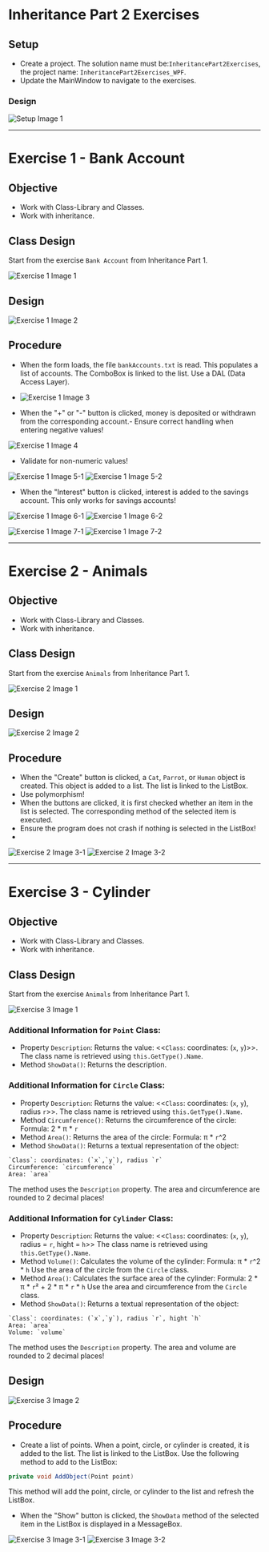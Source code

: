 ﻿# Inheritance Part 2 Exercises

## Setup
- Create a project. The solution name must be:`InheritancePart2Exercises`, the project name: `InheritancePart2Exercises_WPF`.
- Update the MainWindow to navigate to the exercises.

### Design

![Setup Image 1](./Screenshots/Setup_1.png)

---

# Exercise 1 - Bank Account

## Objective
- Work with Class-Library and Classes.
- Work with inheritance.

## Class Design

Start from the exercise `Bank Account` from Inheritance Part 1.

![Exercise 1 Image 1](./Screenshots/Exercise_1_Situation_1.png)

## Design

![Exercise 1 Image 2](./Screenshots/Exercise_1_Situation_2.png)

## Procedure
- When the form loads, the file `bankAccounts.txt` is read. This populates a list of accounts. The ComboBox is linked to the list. Use a DAL (Data Access Layer).

- ![Exercise 1 Image 3](./Screenshots/Exercise_1_Situation_3.png)

- When the "+" or "-" button is clicked, money is deposited or withdrawn from the corresponding account.- Ensure correct handling when entering negative values!

![Exercise 1 Image 4](./Screenshots/Exercise_1_Situation_4.png)

- Validate for non-numeric values!

![Exercise 1 Image 5-1](./Screenshots/Exercise_1_Situation_5-1.png)
![Exercise 1 Image 5-2](./Screenshots/Exercise_1_Situation_5-2.png)

- When the "Interest" button is clicked, interest is added to the savings account. This only works for savings accounts!

![Exercise 1 Image 6-1](./Screenshots/Exercise_1_Situation_6-1.png) ![Exercise 1 Image 6-2](./Screenshots/Exercise_1_Situation_6-2.png)

![Exercise 1 Image 7-1](./Screenshots/Exercise_1_Situation_7-1.png) ![Exercise 1 Image 7-2](./Screenshots/Exercise_1_Situation_7-2.png)

---

# Exercise 2 - Animals

## Objective
- Work with Class-Library and Classes.
- Work with inheritance.

## Class Design

Start from the exercise `Animals` from Inheritance Part 1.

![Exercise 2 Image 1](./Screenshots/Exercise_2_Situation_1.png)

## Design

![Exercise 2 Image 2](./Screenshots/Exercise_2_Situation_2.png)

## Procedure
- When the "Create" button is clicked, a `Cat`, `Parrot`, or `Human` object is created. This object is added to a list. The list is linked to the ListBox.
- Use polymorphism!
- When the buttons are clicked, it is first checked whether an item in the list is selected. The corresponding method of the selected item is executed.
- Ensure the program does not crash if nothing is selected in the ListBox!
- 
![Exercise 2 Image 3-1](./Screenshots/Exercise_2_Situation_3-1.png) ![Exercise 2 Image 3-2](./Screenshots/Exercise_2_Situation_3-2.png)

---

# Exercise 3 - Cylinder

## Objective
- Work with Class-Library and Classes.
- Work with inheritance.

## Class Design

Start from the exercise `Animals` from Inheritance Part 1.

![Exercise 3 Image 1](./Screenshots/Exercise_3_Situation_1.png)

### Additional Information for `Point` Class:
- Property `Description`: Returns the value: <<`Class`: coordinates: (`x`, `y`)>>. The class name is retrieved using `this.GetType().Name`.
- Method `ShowData()`: Returns the description.

### Additional Information for `Circle` Class:
- Property `Description`: Returns the value: <<`Class`: coordinates: (`x`, `y`), radius `r`>>. The class name is retrieved using `this.GetType().Name`.
- Method `Circumference()`: Returns the circumference of the circle: Formula: 2 * π * `r`
- Method `Area()`: Returns the area of the circle: Formula: π * `r`^2
- Method `ShowData()`: Returns a textual representation of the object:

```
`Class`: coordinates: (`x`,`y`), radius `r`
Circumference: `circumference`
Area: `area`
```

The method uses the `Description` property. The area and circumference are rounded to 2 decimal places!

### Additional Information for `Cylinder` Class:
- Property `Description`: Returns the value: <<`Class`: coordinates: (`x`, `y`), radius = `r`, hight = `h`>> The class name is retrieved using `this.GetType().Name`.
- Method `Volume()`: Calculates the volume of the cylinder: Formula: π * `r`^2 * `h`
Use the area of the circle from the `Circle` class.
- Method `Area()`: Calculates the surface area of the cylinder: Formula: 2 * π * `r`² + 2 * π * `r` * `h`
Use the area and circumference from the `Circle` class.
- Method `ShowData()`: Returns a textual representation of the object:

```
`Class`: coordinates: (`x`,`y`), radius `r`, hight `h`
Area: `area`
Volume: `volume`
```
The method uses the `Description` property. The area and volume are rounded to 2 decimal places!

## Design

![Exercise 3 Image 2](./Screenshots/Exercise_3_Situation_2.png)

## Procedure
- Create a list of points. When a point, circle, or cylinder is created, it is added to the list. The list is linked to the ListBox. Use the following method to add to the ListBox:

```csharp
private void AddObject(Point point)
```

This method will add the point, circle, or cylinder to the list and refresh the ListBox.

- When the "Show" button is clicked, the `ShowData` method of the selected item in the ListBox is displayed in a MessageBox.

![Exercise 3 Image 3-1](./Screenshots/Exercise_3_Situation_3-1.png) ![Exercise 3 Image 3-2](./Screenshots/Exercise_3_Situation_3-2.png)

